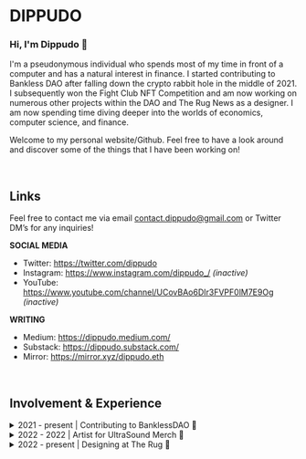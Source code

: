 # DIPPUDO

### Hi, I'm Dippudo 👋 
I'm a pseudonymous individual who spends most of my time in front of a computer and has a natural interest in finance. I started contributing to Bankless DAO after falling down the crypto rabbit hole in the middle of 2021. I subsequently won the Fight Club NFT Competition and am now working on numerous other projects within the DAO and The Rug News as a designer. I am now spending time diving deeper into the worlds of economics, computer science, and finance. 

Welcome to my personal website/Github. Feel free to have a look around and discover some of the things that I have been working on!

<br>

## Links
Feel free to contact me via email contact.dippudo@gmail.com or Twitter DM’s for any inquiries!

**SOCIAL MEDIA**

* Twitter: https://twitter.com/dippudo
* Instagram: https://www.instagram.com/dippudo_/ *(inactive)*
* YouTube: https://www.youtube.com/channel/UCovBAo6DIr3FVPF0lM7E9Og *(inactive)*

**WRITING**

* Medium: https://dippudo.medium.com/
* Substack: https://dippudo.substack.com/
* Mirror: https://mirror.xyz/dippudo.eth

<br>

## Involvement & Experience
<details>
<summary>2021 - present | Contributing to BanklessDAO 🏴</summary>
<br>

The [BanklessDAO](https://twitter.com/banklessDAO) originated from the [Bankless podcast](https://twitter.com/BanklessHQ)

Contributing to the Design and Research Guilds for various projects as a Level 1, 2, and 3 of the DAO. I am Winner of the [BanklessDAO Fight Club NFT competition](https://opensea.io/collection/fight-club-golden-glove). Engaging in BanklessDAO spinoffs as well.

[Join us](https://discord.com/invite/bankless) for DAO work and to start your Bankless Journey! <br> <br> <br>

</details>

<details>
<summary>2022 - 2022 | Artist for UltraSound Merch 👕</summary>
<br>

A medium for artists and organizations to create merchandise for their respective communities.

My [winning entry](https://opensea.io/collection/fight-club-golden-glove) for the BanklessDAO Fight Club NFT was turned into a t-shirt [here](https://ultrasoundmerch.com/collections/fight-club)! <br> <br> <br>
</details>

<details>
<summary>2022 - present | Designing at The Rug 📰</summary>
<br>

The Onion of crypto. Perfectly expressing the meme culture of crypto with satirical news about the latest news and events of the industry. I have designed numerous headline images used for [The Rug](https://twitter.com/TheRugNews).

View the editions [here](https://therug.mirror.xyz/)! <br> <br> <br>
</details>

